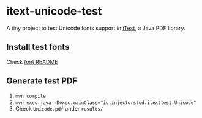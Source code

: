 itext-unicode-test
==================

A tiny project to test Unicode fonts support in [iText](http://developers.itextpdf.com/), a Java PDF library.

Install test fonts
------------------

Check [font README](src/main/resources/font/README.md)

Generate test PDF
-----------------

1. `mvn compile`
2. `mvn exec:java -Dexec.mainClass="io.injectorstud.itexttest.Unicode"`
3. Check `Unicode.pdf` under `results/`
